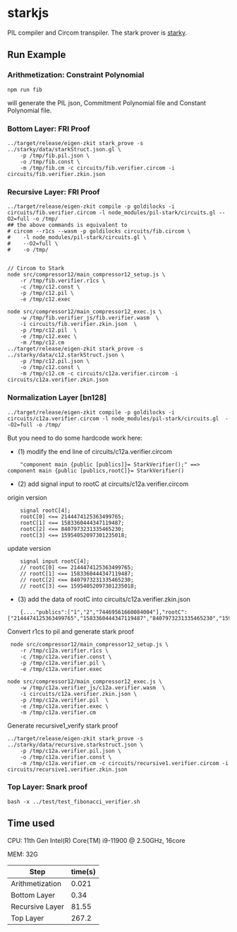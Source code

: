 # starkjs

PIL compiler and Circom transpiler. The stark prover is [starky](../starky).

## Run Example
### Arithmetization: Constraint Polynomial

```
npm run fib
```
will generate the PIL json, Commitment Polynomial file and Constant Polynomial file.

### Bottom Layer: FRI Proof

```
../target/release/eigen-zkit stark_prove -s ../starky/data/starkStruct.json.gl \
    -p /tmp/fib.pil.json \
    -o /tmp/fib.const \
    -m /tmp/fib.cm -c circuits/fib.verifier.circom -i circuits/fib.verifier.zkin.json
```

### Recursive Layer: FRI Proof

```
../target/release/eigen-zkit compile -p goldilocks -i circuits/fib.verifier.circom -l node_modules/pil-stark/circuits.gl --O2=full -o /tmp/
## the above commands is equivalent to
# circom --r1cs --wasm -p goldilocks circuits/fib.circom \
#    -l node_modules/pil-stark/circuits.gl \
#    --O2=full \
#    -o /tmp/


// Circom to Stark  
node src/compressor12/main_compressor12_setup.js \
    -r /tmp/fib.verifier.r1cs \
    -c /tmp/c12.const \
    -p /tmp/c12.pil \
    -e /tmp/c12.exec

node src/compressor12/main_compressor12_exec.js \
    -w /tmp/fib.verifier_js/fib.verifier.wasm  \
    -i circuits/fib.verifier.zkin.json  \
    -p /tmp/c12.pil  \
    -e /tmp/c12.exec \
    -m /tmp/c12.cm
../target/release/eigen-zkit stark_prove -s ../starky/data/c12.starkStruct.json \
    -p /tmp/c12.pil.json \
    -o /tmp/c12.const \
    -m /tmp/c12.cm -c circuits/c12a.verifier.circom -i circuits/c12a.verifier.zkin.json
```

### Normalization Layer [bn128]
```
../target/release/eigen-zkit compile -p goldilocks -i circuits/c12a.verifier.circom -l node_modules/pil-stark/circuits.gl  --O2=full -o /tmp/
```


But you need to do some hardcode work here:

- (1) modify the end line of circuits/c12a.verifier.circom 
```
    "component main {public [publics]}= StarkVerifier();" ==> component main {public [publics,rootC]}= StarkVerifier()
``` 
- (2) add signal input to rootC at circuits/c12a.verifier.circom 

origin version 
```
    signal rootC[4];
    rootC[0] <== 2144474125363499765;
    rootC[1] <== 1583360444347119487;
    rootC[2] <== 8407973231335465230;
    rootC[3] <== 15954052097301235018;
```
update version 
```
    signal input rootC[4];
    // rootC[0] <== 2144474125363499765;
    // rootC[1] <== 1583360444347119487;
    // rootC[2] <== 8407973231335465230;
    // rootC[3] <== 15954052097301235018;
```
- (3) add the data of rootC into circuits/c12a.verifier.zkin.json
```
    {...."publics":["1","2","74469561660084004"],"rootC":["2144474125363499765","1583360444347119487","8407973231335465230","15954052097301235018"]}
```

Convert r1cs to pil and generate stark proof 
```
 node src/compressor12/main_compressor12_setup.js \
    -r /tmp/c12a.verifier.r1cs \
    -c /tmp/c12a.verifier.const \
    -p /tmp/c12a.verifier.pil \
    -e /tmp/c12a.verifier.exec

node src/compressor12/main_compressor12_exec.js \
    -w /tmp/c12a.verifier_js/c12a.verifier.wasm  \
    -i circuits/c12a.verifier.zkin.json \
    -p /tmp/c12a.verifier.pil  \
    -e /tmp/c12a.verifier.exec \
    -m /tmp/c12a.verifier.cm
```


Generate recursive1_verify stark proof
```
../target/release/eigen-zkit stark_prove -s ../starky/data/recursive.starkstruct.json \
    -p /tmp/c12a.verifier.pil.json \
    -o /tmp/c12a.verifier.const \
    -m /tmp/c12a.verifier.cm -c circuits/recursive1.verifier.circom -i circuits/recursive1.verifier.zkin.json
```

### Top Layer: Snark proof
```
bash -x ../test/test_fibonacci_verifier.sh
```

## Time used

CPU: 11th Gen Intel(R) Core(TM) i9-11900 @ 2.50GHz, 16core

MEM: 32G

| Step            | time(s) |
| ---             | ---     |
| Arithmetization | 0.021   |
| Bottom Layer    | 0.34    |
| Recursive Layer | 81.55   |
| Top Layer    | 267.2   |
